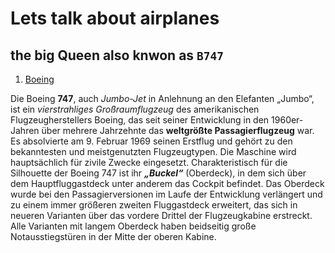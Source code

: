 # Lets talk about airplanes


## the big Queen also knwon as `B747`

1. [Boeing](https://www.boeing.com/)

Die Boeing **747**, auch _Jumbo-Jet_ in Anlehnung an den Elefanten „Jumbo“, ist ein _vierstrahliges Großraumflugzeug_ des amerikanischen Flugzeugherstellers Boeing, das seit seiner Entwicklung in den 1960er-Jahren über mehrere Jahrzehnte das **weltgrößte Passagierflugzeug** war. Es absolvierte am 9. Februar 1969 seinen Erstflug und gehört zu den bekanntesten und meistgenutzten Flugzeugtypen. Die Maschine wird hauptsächlich für zivile Zwecke eingesetzt. Charakteristisch für die Silhouette der Boeing 747 ist ihr **_„Buckel“_** (Oberdeck), in dem sich über dem Hauptfluggastdeck unter anderem das Cockpit befindet. Das Oberdeck wurde bei den Passagierversionen im Laufe der Entwicklung verlängert und zu einem immer größeren zweiten Fluggastdeck erweitert, das sich in neueren Varianten über das vordere Drittel der Flugzeugkabine erstreckt. Alle Varianten mit langem Oberdeck haben beidseitig große Notausstiegstüren in der Mitte der oberen Kabine.
